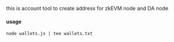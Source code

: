 this is account tool to create address for zkEVM node and DA node


#### usage

`````` 
node wallets.js | tee wallets.txt
``````
